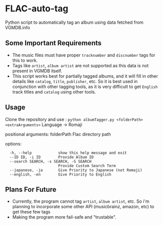 # FLAC-auto-tag
Python script to automatically tag an album using data fetched from VGMDB.info

## Some Important Requirements
* The music files must have proper `tracknumber` and `discnumber` tags for this to work.
* Tags like `artist`, `album artist` are not supported as this data is not present in VGMDB itself.
* This script works best for partially tagged albums, and it will fill in other details like `catalog`, `title`, `publisher`, etc. So it is best used in conjunction with other tagging tools, as it is very difficult to get `English` track titles and `catalog` using other tools.

## Usage
Clone the repository and use : `python albumTagger.py <folderPath> <extraArguments>`
Language -> Romaji

positional arguments:
  folderPath            Flac directory path

options:
```
  -h, --help            show this help message and exit
  --ID ID, -i ID        Provide Album ID
  --search SEARCH, -s SEARCH, -S SEARCH
                        Provide Custom Search Term
  --japanese, -ja       Give Priority to Japanese (not Romaji)
  --english, -en        Give Priority to English
```


## Plans For Future

* Currently, the program cannot tag `artist`, `album artist`, etc. So i'm planning to incorporate some other API (musicbrainz, amazon, etc) to get these few tags 
* Making the program more fail-safe and "trustable".